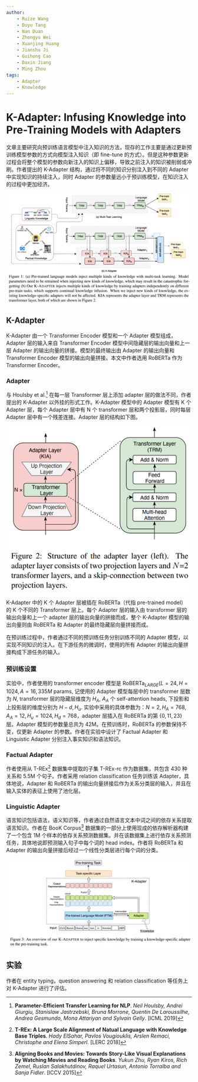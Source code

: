 ```yaml
---
author:
    - Ruize Wang
    - Duyu Tang
    - Nan Duan
    - Zhongyu Wei
    - Xuanjing Huang
    - Jianshu Ji
    - Guihong Cao
    - Daxin Jiang
    - Ming Zhou
tags:
    - Adapter
    - Knowledge
---
```

# K-Adapter: Infusing Knowledge into Pre-Training Models with Adapters

文章主要研究向预训练语言模型中注入知识的方法，现存的工作主要是通过更新预训练模型参数的方式向模型注入知识（即 fine-tune 的方式）。但是这种参数更新过程会将整个模型的参数向新注入的知识上偏移，导致之前注入的知识被削弱或冲刷。作者提出的 K-Adapter 结构，通过将不同的知识分别注入到不同的 Adapter 中实现知识的持续注入，同时 Adapter 的参数量远小于预训练模型，在知识注入的过程中更加经济。

![K-Adapter 和现有的基于微调的知识注入工作间的异同](K-Adapter/1.png)

## K-Adapter

K-Adapter 由一个 Transformer Encoder 模型和一个 Adapter 模型组成，Adapter 层的输入来自 Transformer Encoder 模型中间隐藏层的输出向量和上一层 Adapter 的输出向量的拼接。模型的最终输出由 Adapter 的输出向量和 Transformer Encoder 模型的输出向量拼接。本文中作者选用 RoBERTa 作为 Transformer Encoder。

### Adapter

与 Houlsby et al.[^Adapter] 在每一层 Transformer 层上添加 adapter 层的做法不同，作者提出的 K-Adapter 以外挂的形式工作。K-Adapter 模型中的 Adapter 模型有 K 个 Adapter 层，每个 Adapter 层中有 N 个 transformer 层和两个投影层，同时每层 Adapter 层中有一个残差连接。Adapter 层的结构如下图。

![Adapter Layer Structure](K-Adapter/2.png)

K-Adapter 中的 K 个 Adapter 层被插在 RoBERTa（代指 pre-trained model） 的 K 个不同的 Transformer 层上。每个 Adapter 层的输入由 transformer 层的输出向量和上一个 adapter 层的输出向量的拼接而成，整个 K-Adapter 模型的输出向量则由 RoBERTa 和 Adapter 的最终隐藏层向量拼接而成。

在预训练过程中，作者通过不同的预训练任务分别训练不同的 Adapter 模型，以实现不同知识的注入。在下游任务的微调时，使用的所有 Adapter 的输出向量拼接构成下游任务的输入。

### 预训练设置

实验中，作者使用的 transformer encoder 模型是 $\text{RoBERTa}_{LARGE}(L=24, H=1024, A=16, 335M \text{ params}$, 记使用的 Adapter 模型每层中的 transformer 层数为 $N$, transformer 层的隐藏层维度为 $H_A$, $A_A$ 个 self-attention heads, 下投影和上投影层的维度分别为 $H-d, H_u$. 实验中采用的具体参数为：$N=2, H_A=768, A_A=12, H_u=1024, H_d=768$，adapter 层插入在 RoBERTa 的第 $\{0, 11, 23\}$ 层。Adapter 模型的参数量总共为 42M。在预训练时，RoBERTa 的参数保持不变，仅更新 Adapter 的参数。作者在实验中设计了 Factual Adapter 和 Linguistic Adapter 分别注入事实知识和语法知识。

### Factual Adapter

作者使用从 T-REx[^T-REx] 数据集中提取的子集 T-REx-rc 作为数据集，共包含 430 种关系和 5.5M 个句子。作者采用 relation classification 任务训练该 Adapter，具体地说，Adapter 和 RoBERTa 的输出向量拼接后作为关系分类层的输入，并且在输入实体的表征上使用了池化层。

### Linguistic Adapter

语言知识包括语法，语义知识等，作者通过自然语言文本中词之间的依存关系提取语言知识。作者在 BooK Corpus[^BookCorpus] 数据集的一部分上使用现成的依存解析器构建了一个包含 1M 个样本的依存关系预测数据集。并在该数据集上进行依存关系预测任务，具体地说即预测输入句子中每个词的 head index。作者将 RoBERTa 和 Adapter 的输出向量拼接后经过一个线性分类层进行每个词的分类。

![](K-Adapter/3.png)

## 实验

作者在 entity typing，question answering 和 relation classification 等任务上对 K-Adapter 进行了评估。

[^Adapter]: **Parameter-Efficient Transfer Learning for NLP**. *Neil Houlsby, Andrei Giurgiu, Stanislaw Jastrzebski, Bruna Morrone, Quentin De Laroussilhe, Andrea Gesmundo, Mona Attariyan and Sylvain Gelly*. [ICML 2019]
[^T-REx]: **T-REx: A Large Scale Alignment of Natual Language with Knowledge Base Triples**. *Hady ElSahar, Pavlos Vougiouklis, Arslen Remaci, Christophe and Elena Simperl*. [LERC 2018]
[^BookCorpus]: **Aligning Books and Movies: Towards Story-Like Visual Explanations by Watching Movies and Reading Books**. *Yukun Zhu, Ryan Kiros, Rich Zemel, Ruslan Salakhutdinov, Raquel Urtasun, Antonio Torralba and Sanja Fidler*. [ICCV 2015]